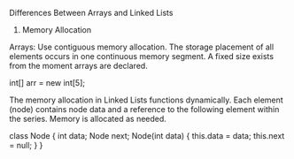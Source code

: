 Differences Between Arrays and Linked Lists

1. Memory Allocation

Arrays: Use contiguous memory allocation. The storage placement of all elements occurs in one continuous memory segment. A fixed size exists from the moment arrays are declared.

int[] arr = new int[5];

The memory allocation in Linked Lists functions dynamically. Each element (node) contains node data and a reference to the following element within the series. Memory is allocated as needed.

class Node {
    int data;
    Node next;
    Node(int data) {
        this.data = data;
        this.next = null;
    }
}


